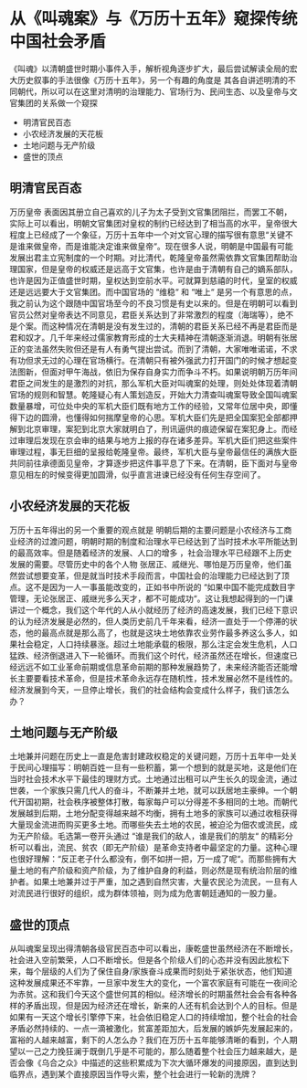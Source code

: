 # 从《叫魂案》与《万历十五年》窥探传统中国社会矛盾

《叫魂》以清朝盛世时期小事件入手，解析视角逐步扩大，最后尝试解读全局的宏大历史叙事的手法很像《万历十五年》，另一个有趣的角度是 其各自讲述明清的不同朝代，所以可以在这里对清明的治理能力、官场行为、民间生态、以及皇帝与文官集团的关系做一个窥探

* 明清官民百态
* 小农经济发展的天花板
* 土地问题与无产阶级
* 盛世的顶点

## 明清官民百态

万历皇帝 表面因其册立自己喜欢的儿子为太子受到文官集团阻拦，而罢工不朝，实际上可以看出，明朝文官集团对皇权的制约已经达到了相当高的水平，皇帝很大程度上已经成了一个象征，万历十五年中一个对文官心理的描写很有意思“关键不是谁来做皇帝，而是谁能决定谁来做皇帝“。现在很多人说，明朝是中国最有可能发展出君主立宪制度的一个时期。对比清代，乾隆皇帝虽然需依靠文官集团帮助治理国家，但是皇帝的权威还是远高于文官集，也许是由于清朝有自己的嫡系部队，也许是因为正值盛世时期，皇权达到空前水平。可就算到慈禧的时代，皇室的权威还是远远要大于文官集团。而中国官场的 “维稳“ 和 “唯上“ 是另一个有意思的点，我之前认为这个跟随中国官场至今的不良习惯是有史以来的。但是在明朝可以看到官员公然对皇帝表达不同意见，君臣关系达到了非常激烈的程度（海瑞等），绝不是个案。而这种情况在清朝是没有发生过的，清朝的君臣关系已经不再是君臣而是 君和奴才。几千年来经过儒家教育形成的士大夫精神在清朝逐渐消退。明朝有张居正的变法虽然失败但还是有人有勇气提出尝试。而到了清朝，大家唯唯诺诺，不求有功但求无过的心理在官场横行。在清朝只有被外强武力打开国门的时候才想起变法图新，但面对甲午海战，依旧为保存自身实力而争斗不朽。如果说明朝万历年间君臣之间发生的是激烈的对抗，那么军机大臣对叫魂案的处理，则处处体现着清朝官场的规则和智慧。乾隆疑心有人策划造反，开始大力清查叫魂案导致全国叫魂案数量暴增，可位处中央的军机大臣们既有地方工作的经验，又常年位居中央，即懂得下边的圆滑，也懂得如何揣摩皇帝的心思。军机大臣们先是把全国案犯全部都押解到北京审理，案犯到北京大家就明白了，刑讯逼供的痕迹保留在案犯身上。而经过审理后发现在京会审的结果与地方上报的存在诸多差异。军机大臣们把这些案件审理过程，事无巨细的呈报给乾隆皇帝。最终，军机大臣与皇帝最信任的满族大臣共同前往承德面见皇帝，才算逐步把这件事平息了下来。在清朝，臣下面对与皇帝意见相左的时候变得更加圆滑，似乎直言进谏已经没有任何生存空间了。

## 小农经济发展的天花板

万历十五年得出的另一个重要的观点就是 明朝后期的主要问题是小农经济与工商业经济的过渡问题，明朝时期的制度和治理水平已经达到了当时技术水平所能达到的最高效率。但是随着经济的发展、人口的增多 ，社会治理水平已经跟不上历史发展的需要。尽管历史中的各个人物 张居正、戚继光、哪怕是万历皇帝，他们虽然尝试想要变革，但是就当时技术手段而言，中国社会的治理能力已经达到了顶点。这不是因为一人一事虽能改变的，正如书中所说的 “如果中国不能完成数目字管理，无论张居正、戚继光多么天才，都不可能成功“。这让我想起得到的一门课讲过一个概念，我们这个年代的人从小就经历了经济的高速发展，我们已经下意识的认为经济发展是必然的，但人类历史前几千年来看，经济一直处于一个停滞的状态，他的最高点就是那么高了，也就是这块土地依靠农业劳作最多养这么多人，如果社会稳定，人口持续暴涨。超过土地能承载的极限，那么注定会发生危机，人口猛跌、经济倒退进入下一轮循环。而我们这个时代，经济虽然还在增长，但速度已经远远不如工业革命前期或信息革命前期的那种发展趋势了，未来经济能否还能增长主要要看技术革命，但是技术革命永远存在随机性，技术发展必然不是线性的。经济发展到今天，一旦停止增长，我们的社会结构会变成什么样子，我们该怎么办？

## 土地问题与无产阶级

土地兼并问题在历史上一直是危害封建政权稳定的关键问题，万历十五年中一处关于民间心理描写：明朝百姓一旦有一些积蓄，第一个想到的就是买地，这是他们在当时社会技术水平下最佳的理财方式。土地通过出租可以产生长久的现金流，通过世袭，一个家族只需几代人的奋斗，不断兼并土地，就可以跃居地主豪绅。一个朝代开国初期，社会秩序被整体打散，每家每户可以分得差不多相同的土地。而朝代发展越到后期，土地分配变得越来越不均衡，拥有土地多的家族可以通过收租获得大量现金流进而购买更多土地。而哪些失去土地的农民，被迫沦为佃农或流民，成为无产阶级。毛选第一卷开头通过 “谁是我们的敌人，谁是我们的朋友“ 的精彩分析可以看出，流民、贫农（即无产阶级）是革命支持者中最坚定的力量。这种心理也很好理解：“反正老子什么都没有，倒不如拼一把，万一成了呢“。而那些拥有大量土地的有产阶级和资产阶级，为了维护自身的利益，则必然是现有统治阶层的维护者。如果土地兼并过于严重，加之遇到自然灾害，大量农民沦为流民，一旦有人对流民进行很好的组织，成为群体领袖，则为成为危害朝廷通知的一股力量。

## 盛世的顶点

从叫魂案呈现出得清朝各级官民百态中可以看出，康乾盛世虽然经济在不断增长，社会进入空前繁荣，人口不断增长。但是各个阶级人们的心态并没有因此放松下来，每个层级的人们为了保住自身/家族奋斗成果而时刻处于紧张状态，他们知道这种发展成果还不牢靠，一旦家中发生大的变化，一个富农家庭有可能在一夜间沦为赤贫。这和我们今天这个盛世何其的相似。经济增长的时期虽然社会会有各种各样的矛盾出现，但是因为经济还在增长，新来的人还有机会达到个人的目标。但是如果有一天这个增长引擎停下来，社会依旧稳定人口的持续增加，整个社会的社会矛盾必然持续的、一点一滴被激化，贫富差距加大，后发展的嫉妒先发展起来的，富裕的人越来越富，剩下的人怎么办？我们在万历十五年能够清晰的看到，个人期望以一己之力挽狂澜于既倒几乎是不可能的，那么随着整个社会压力越来越大，是否会像《乌合之众》中描述的这些积累成为下次大循环爆发的间接原因，直到达到临界点，遇到某个直接原因当作导火索，整个社会进行一轮新的洗牌？

